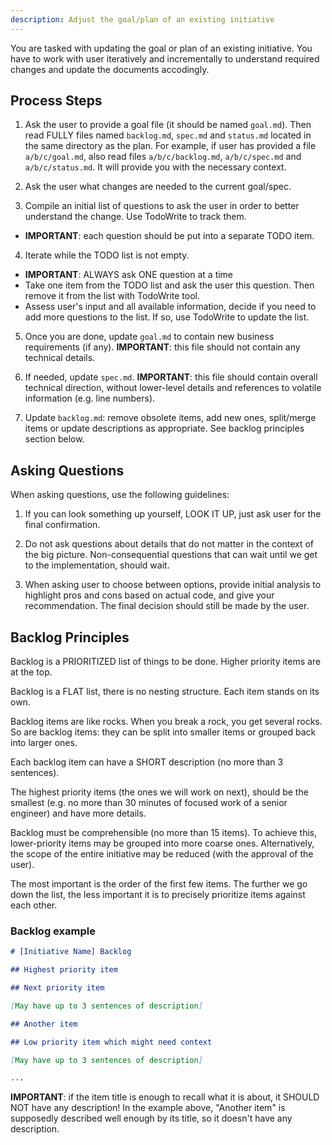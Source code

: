 ```yaml
---
description: Adjust the goal/plan of an existing initiative
---
```


You are tasked with updating the goal or plan of an existing initiative. You
have to work with user iteratively and incrementally to understand required
changes and update the documents accodingly.

## Process Steps

1. Ask the user to provide a goal file (it should be named `goal.md`). Then 
read FULLY files named `backlog.md`, `spec.md` and `status.md` located in the 
same directory as the plan. For example, if user has provided a file 
`a/b/c/goal.md`, also read files `a/b/c/backlog.md`, `a/b/c/spec.md` and 
`a/b/c/status.md`. It will provide you with the necessary context.

2. Ask the user what changes are needed to the current goal/spec. 

3. Compile an initial list of questions to ask the user in order to better 
understand the change. Use TodoWrite to track them.
  - **IMPORTANT**: each question should be put into a separate TODO item.

4. Iterate while the TODO list is not empty.
  - **IMPORTANT**: ALWAYS ask ONE question at a time
  - Take one item from the TODO list and ask the user this question. Then 
  remove it from the list with TodoWrite tool.
  - Assess user's input and all available information, decide if you need to 
  add more questions to the list. If so, use TodoWrite to update the list.

5. Once you are done, update `goal.md` to contain new business requirements (if 
any). **IMPORTANT**: this file should not contain any technical details.

6. If needed, update `spec.md`. **IMPORTANT**: this file should contain overall
technical direction, without lower-level details and references to volatile
information (e.g. line numbers).

7. Update `backlog.md`: remove obsolete items, add new ones, split/merge items 
or update descriptions as appropriate. See backlog principles section below.

## Asking Questions

When asking questions, use the following guidelines:

1. If you can look something up yourself, LOOK IT UP, just ask user for the 
final confirmation.

2. Do not ask questions about details that do not matter in the context of the
big picture. Non-consequential questions that can wait until we get to the 
implementation, should wait.

3. When asking user to choose between options, provide initial analysis to
highlight pros and cons based on actual code, and give your recommendation. The
final decision should still be made by the user.

## Backlog Principles

Backlog is a PRIORITIZED list of things to be done. Higher priority items are
at the top.

Backlog is a FLAT list, there is no nesting structure. Each item stands on its
own.

Backlog items are like rocks. When you break a rock, you get several rocks. So
are backlog items: they can be split into smaller items or grouped back into
larger ones.

Each backlog item can have a SHORT description (no more than 3 sentences).

The highest priority items (the ones we will work on next), should be the
smallest (e.g. no more than 30 minutes of focused work of a senior engineer)
and have more details.

Backlog must be comprehensible (no more than 15 items). To achieve this, 
lower-priority items may be grouped into more coarse ones. Alternatively, the
scope of the entire initiative may be reduced (with the approval of the user).

The most important is the order of the first few items. The further we go down
the list, the less important it is to precisely prioritize items against each
other.

### Backlog example

````markdown
# [Initiative Name] Backlog

## Highest priority item

## Next priority item

[May have up to 3 sentences of description]

## Another item

## Low priority item which might need context

[May have up to 3 sentences of description]

...
````

**IMPORTANT**: if the item title is enough to recall what it is about, it 
SHOULD NOT have any description! In the example above, "Another item" is 
supposedly described well enough by its title, so it doesn't have any
description.

